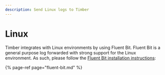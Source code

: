 ```yaml
---
description: Send Linux logs to Timber
---
```


# Linux

Timber integrates with Linux environments by using Fluent Bit. Fluent Bit is a general purpose log forwarded with strong support for the Linux environment. As such, please follow the [Fluent Bit installation instructions](fluent-bit.md#installation):

{% page-ref page="fluent-bit.md" %}

